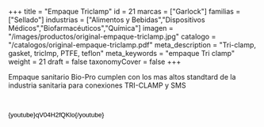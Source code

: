 +++
title = "Empaque Triclamp"
id = 21
marcas = ["Garlock"]
familias = ["Sellado"]
industrias = ["Alimentos y Bebidas","Dispositivos Médicos","Biofarmacéuticos","Química"]
imagen = "/images/productos/original-empaque-triclamp.jpg"
catalogo = "/catalogos/original-empaque-triclamp.pdf"
meta_description = "Tri-clamp, gasket, triclmp, PTFE, teflon"
meta_keywords = "empaque Tri clamp"
weight = 21
draft = false
taxonomyCover = false
+++
<p>Empaque sanitario Bio-Pro cumplen con los mas altos standtard de la industria sanitaria para conexiones TRI-CLAMP y SMS</p>
<p> </p>
<p><span style="color: #000000; font-family: Arial; font-size: 13px; line-height: 14.399999618530273px; text-align: justify; white-space: pre-wrap;">{youtube}qV04H2fQKlo{/youtube}</span></p>